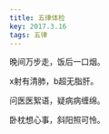 ```yaml
---
title: 五律体检
key: 2017.3.16
tags: 五律
---
```


晚间万步走，饭后一口烟。

x射有清肺，b超无脂肝。

问医医絮语，疑病病缠绵。

卧枕想心事，斜阳照可怜。

</br>

